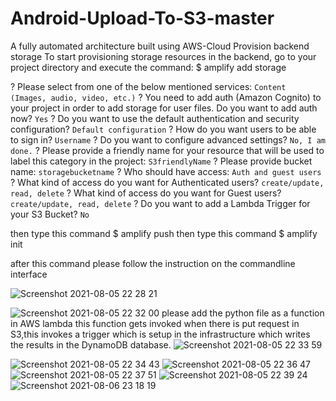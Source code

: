 # Android-Upload-To-S3-master
 A fully automated architecture built using AWS-Cloud
Provision backend storage
To start provisioning storage resources in the backend, go to your project directory and execute the command:
$ amplify add storage

? Please select from one of the below mentioned services:
    `Content (Images, audio, video, etc.)`
? You need to add auth (Amazon Cognito) to your project in order to add storage for user files. Do you want to add auth now?
    `Yes`
? Do you want to use the default authentication and security configuration?
    `Default configuration`
? How do you want users to be able to sign in?
    `Username`
? Do you want to configure advanced settings?
    `No, I am done.`
? Please provide a friendly name for your resource that will be used to label this category in the project:
    `S3friendlyName`
? Please provide bucket name:
    `storagebucketname`
? Who should have access:
    `Auth and guest users`
? What kind of access do you want for Authenticated users?
    `create/update, read, delete`
? What kind of access do you want for Guest users?
    `create/update, read, delete`
? Do you want to add a Lambda Trigger for your S3 Bucket?
    `No`
    
    
 then type this command
 $ amplify push
  then type this command
 $ amplify init
 
 
 after this command please follow the instruction on the commandline interface


![Screenshot 2021-08-05 22 28 21](https://user-images.githubusercontent.com/71206184/128874802-526f4947-0e47-4971-a282-a16920b01587.png)


![Screenshot 2021-08-05 22 32 00](https://user-images.githubusercontent.com/71206184/128874821-a3d4842c-13d8-4b12-b184-11904b83e58a.png)
please add the python file as a function in AWS lambda this function gets invoked when there is put request in S3,this invokes a trigger which is setup in the infrastructure which writes the results in the DynamoDB database.
![Screenshot 2021-08-05 22 33 59](https://user-images.githubusercontent.com/71206184/128874830-b5f0f6af-8a87-4c1f-8230-d0764f41eef3.png)

![Screenshot 2021-08-05 22 34 43](https://user-images.githubusercontent.com/71206184/128874864-8aae6200-671e-445a-aead-4754ed79ee0a.png)
![Screenshot 2021-08-05 22 36 47](https://user-images.githubusercontent.com/71206184/128874872-4e6bb0a2-a823-4be6-be61-d8519f626175.png)
![Screenshot 2021-08-05 22 37 51](https://user-images.githubusercontent.com/71206184/128874882-f88adaeb-1a39-4b6d-85e6-70d053f156b5.png)
![Screenshot 2021-08-05 22 39 24](https://user-images.githubusercontent.com/71206184/128874892-5fcf77b0-fc4c-4475-a554-7215d36a7815.png)
![Screenshot 2021-08-06 23 18 19](https://user-images.githubusercontent.com/71206184/128874902-7a5fe0c0-4e4f-4a9e-9622-7368ff13d4e2.png)

 
 
 
 
 
 

